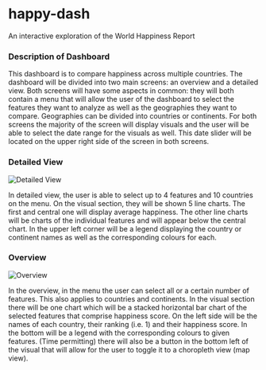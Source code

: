 # happy-dash
An interactive exploration of the World Happiness Report

### Description of Dashboard
This dashboard is to compare happiness across multiple countries.
The dashboard will be divided into two main screens: an overview and a detailed view.
Both screens will have some aspects in common: they will both contain a menu that will allow the user of the dashboard to select the features they want to analyze as well as the geographies they want to compare. Geographies can be divided into countries or continents. For both screens the majority of the screen will display visuals and the user will be able to select the date range for the visuals as well. This date slider will be located on the upper right side of the screen in both screens.

### Detailed View

![Detailed View](Detailed_view.png)

In detailed view, the user is able to select up to 4 features and 10 countries on the menu. On the visual section, they will be shown 5 line charts. The first and central one will display average happiness. The other line charts will be charts of the individual features and will appear below the central chart. In the upper left corner will be a legend displaying the country or continent names as well as the corresponding colours for each.

### Overview

![Overview](Overview.png)

In the overview, in the menu the user can select all or a certain number of features. This also applies to countries and continents. In the visual section there will be one chart which will be a stacked horizontal bar chart of the selected features that comprise happiness score. On the left side will be the names of each country, their ranking (i.e. 1) and their happiness score. In the bottom will be a legend with the corresponding colours to given features. (Time permitting) there will also be a button in the bottom left of the visual that will allow for the user to toggle it to a choropleth view (map view). 
